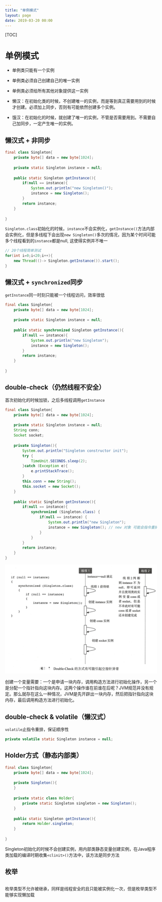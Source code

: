 ```yaml
---
title: "单例模式"
layout: page
date: 2019-03-20 00:00
---
```


[TOC]

# 单例模式

* 单例类只能有一个实例
* 单例类必须自己创建自己的唯一实例
* 单例类必须给所有其他对象提供这一实例

* 懒汉：在初始化类的时候，不创建唯一的实例，而是等到真正需要用到的时候才创建。必须加上同步，否则有可能依然创建多个实例。

* 饿汉：在初始化的时候，就创建了唯一的实例，不管是否需要用到。不需要自己加同步，一定产生唯一的实例。

## 懒汉式 + 非同步

```java
final class Singleton{
    private byte[] data = new byte[1024];

    private static Singleton instance = null;

    public static Singleton getInstance(){
        if(null == instance){
            System.out.println("new Singleton()");
            instance = new Singleton();
        }
        return instance;
    }

}
```

`Singleton.class`初始化的时候，`instance`不会实例化，`getInstance()`方法内部会实例化，但是多线程下会出现`new Singleton()`多次的情况，因为某个时间可能多个线程看到的`instance`都是null, 这使得实例并不唯一

```java
// 20个线程简单测试
for(int i=0;i<20;i++){
    new Thread(()-> Singleton.getInstance()).start();
}
```

## 懒汉式 + `synchronized`同步

`getInstance`同一时刻只能被一个线程访问，效率很低

```java
final class Singleton{
    private byte[] data = new byte[1024];

    private static Singleton instance = null;

    public static synchronized Singleton getInstance(){
        if(null == instance){
            System.out.println("new Singleton");
            instance = new Singleton();
        }
        return instance;
    }

}
```

## double-check（仍然线程不安全）

首次初始化的时候加锁，之后多线程调用`getInstance`

```java
final class Singleton{
    private byte[] data = new byte[1024];

    private static Singleton instance = null;
    String conn;
    Socket socket;

    private Singleton(){
        System.out.println("Singleton constructor init");
        try {
            TimeUnit.SECONDS.sleep(2);
        }catch (Exception e){
            e.printStackTrace();
        }
        this.conn = new String();
        this.socket = new Socket();
    }

    public static Singleton getInstance(){
        if(null == instance){
            synchronized (Singleton.class) {
                if(null == instance) {
                    System.out.println("new Singleton");
                    instance = new Singleton(); // new 对象 可能会指令重排
                }
            }
        }
        return instance;
    }
}
```

![](./imgs/double_check.png)

创建一个变量需要：一个是申请一块内存，调用构造方法进行初始化操作，另一个是分配一个指针指向这块内存。这两个操作谁在前谁在后呢？JVM规范并没有规定。那么就存在这么一种情况，JVM是先开辟出一块内存，然后把指针指向这块内存，最后调用构造方法进行初始化。

## double-check & volatile（懒汉式）

`volatile`止指令重排，保证顺序性

```java
private volatile static Singleton instance = null;
```

## Holder方式（静态内部类）

```java
final class Singleton{
    private byte[] data = new byte[1024];

    private Singleton(){
    }

    private static class Holder{
        private static Singleton singleton = new Singleton();
    }

    public static Singleton getInstance(){
        return Holder.singleton;
    }

}
```

Singleton初始化的时候不会创建实例，用内部类静态变量创建实例，在Java程序类加载的编译时期收集`<clinit>()`方法中，该方法是同步方法

## 枚举

```java
```

枚举类型不允许被继承，同样是线程安全的且只能被实例化一次，但是枚举类型不能够实现懒加载
